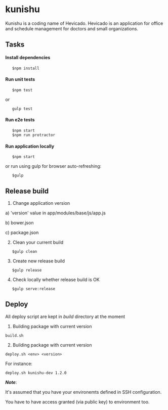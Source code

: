 kunishu
=======

Kunishu is a coding name of Hevicado.
Hevicado is an application for office and schedule management for doctors and small organizations.

## Tasks

#### Install dependencies

```shell
   $npm install
```

#### Run unit tests

```shell
   $npm test
```

or

```shell
   gulp test
```

#### Run e2e tests

```shell
   $npm start
   $npm run protractor
```

#### Run application locally

```shell
   $npm start
```

or run using gulp for browser auto-refreshing:

```shell
   $gulp
```

## Release build

1) Change application version

a) 'version' value in app/modules/base/js/app.js

b) bower.json

c) package.json

2) Clean your current build

```shell
   $gulp clean
```
3) Create new release build

```shell
   $gulp release
```

4) Check locally whether release build is OK

```shell
   $gulp serve:release
```

## Deploy

All deploy script are kept in *build* directory at the moment

1) Building package with current version

```shell
build.sh
```

2) Building package with current version

```shell
deploy.sh <env> <version>
```

For instance:

```shell
deploy.sh kunishu-dev 1.2.0
```

***Note***: 

It's assumed that you have your environemts defined in SSH configuration. 

You have to have access granted (via public key) to environment too.

